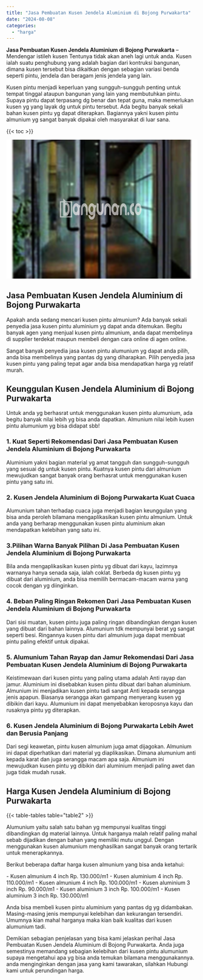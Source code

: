 ```yaml
---
title: "Jasa Pembuatan Kusen Jendela Aluminium di Bojong Purwakarta"
date: "2024-08-08"
categories: 
  - "harga"
---
```


**Jasa Pembuatan Kusen Jendela Aluminium di Bojong Purwakarta** – Mendengar istileh kusen Tentunya tidak akan aneh lagi untuk anda. Kusen ialah suatu penghubung yang adalah bagian dari kontruksi bangunan, dimana kusen tersebut bisa dikaitkan dengan sebagian variasi benda seperti pintu, jendela dan beragam jenis jendela yang lain.

Kusen pintu menjadi keperluan yang sungguh-sungguh penting untuk tempat tinggal ataupun bangunan yang lain yang membutuhkan pintu. Supaya pintu dapat terpasang dg benar dan tepat guna, maka memerlukan kusen yg yang layak dg untuk pintu tersebut. Ada begitu banyak sekali bahan kusen pintu yg dapat diterapkan. Bagiannya yakni kusen pintu almunium yg sangat banyak dipakai oleh masyarakat di luar sana.

{{< toc >}}

![Jasa Pembuatan Kusen Jendela Aluminium di Bojong Purwakarta](/images/harga-kusen-jendela-alumunium-09.png)

## Jasa Pembuatan Kusen Jendela Aluminium di Bojong Purwakarta

Apakah anda sedang mencari kusen pintu almunium? Ada banyak sekali penyedia jasa kusen pintu aluminium yg dapat anda ditemukan. Begitu banyak agen yang menjual kusen pintu almunium, anda dapat membelinya di supplier terdekat maupun membeli dengan cara online di agen online.

Sangat banyak penyedia jasa kusen pintu alumunium yg dapat anda pilih, anda bisa membelinya yang pantas dg yang diharapkan. Pilih penyedia jasa kusen pintu yang paling tepat agar anda bisa mendapatkan harga yg relatif murah.

## Keunggulan Kusen Jendela Aluminium di Bojong Purwakarta

Untuk anda yg berhasrat untuk menggunakan kusen pintu alumunium, ada begitu banyak nilai lebih yg bisa anda dapatkan. Almunium nilai lebih kusen pintu alumunium yg bisa didapat sbb!

### 1\. Kuat Seperti Rekomendasi Dari Jasa Pembuatan Kusen Jendela Aluminium di Bojong Purwakarta

Aluminium yakni bagian material yg amat tangguh dan sungguh-sungguh yang sesuai dg untuk kusen pintu. Kuatnya kusen pintu dari almunium mewujudkan sangat banyak orang berhasrat untuk menggunakan kusen pintu yang satu ini.

### 2\. Kusen Jendela Aluminium di Bojong Purwakarta Kuat Cuaca

Alumunium tahan terhadap cuaca juga menjadi bagian keunggulan yang bisa anda peroleh bilamana mengaplikasikan kusen pintu almunium. Untuk anda yang berharap menggunakan kusen pintu aluminium akan mendapatkan kelebihan yang satu ini.

### 3.Pilihan Warna Banyak Pilihan Di Jasa Pembuatan Kusen Jendela Aluminium di Bojong Purwakarta

Bila anda mengaplikasikan kusen pintu yg dibuat dari kayu, lazimnya warnanya hanya senada saja, ialah coklat. Berbeda dg kusen pintu yg dibuat dari aluminium, anda bisa memilih bermacam-macam warna yang cocok dengan yg diinginkan.

### 4\. Beban Paling Ringan Rekomen Dari Jasa Pembuatan Kusen Jendela Aluminium di Bojong Purwakarta

Dari sisi muatan, kusen pintu juga paling ringan dibandingkan dengan kusen yang dibuat dari bahan lainnya. Alumunium tdk mempunyai berat yg sangat seperti besi. Ringannya kusen pintu dari almunium juga dapat membuat pintu paling efektif untuk dipakai.

### 5\. Alumunium Tahan Rayap dan Jamur Rekomendasi Dari Jasa Pembuatan Kusen Jendela Aluminium di Bojong Purwakarta

Keistimewaan dari kusen pintu yang paling utama adalah Anti rayap dan jamur. Aluminium ini disebabkan kusen pintu dibuat dari bahan aluminium. Almunium ini menjadikan kusen pintu tadi sangat Anti kepada serangga jenis apapun. Biasanya serangga akan gampang menyerang kusen yg dibikin dari kayu. Alumunium ini dapat menyebabkan keroposnya kayu dan rusaknya pintu yg diterapkan.

### 6\. Kusen Jendela Aluminium di Bojong Purwakarta Lebih Awet dan Berusia Panjang

Dari segi keawetan, pintu kusen almunium juga amat dijagokan. Almunium ini dapat diperhatikan dari material yg diaplikasikan. Dimana alumunium anti kepada karat dan juga serangga macam apa saja. Almunium ini mewujudkan kusen pintu yg dibikin dari aluminium menjadi paling awet dan juga tidak mudah rusak.

## Harga Kusen Jendela Aluminium di Bojong Purwakarta

{{< table-tables table="table2" >}}

Alumunium yaitu salah satu bahan yg mempunyai kualitas tinggi dibandingkan dg material lainnya. Untuk harganya malah relatif paling mahal sebab dijadikan dengan bahan yang memiliki mutu unggul. Dengan menggunakan kusen alumunium menghasilkan sangat banyak orang tertarik untuk menerapkannya.

Berikut beberapa daftar harga kusen almunium yang bisa anda ketahui:

\- Kusen almunium 4 inch Rp. 130.000/m1 - Kusen aluminium 4 inch Rp. 110.000/m1 - Kusen almunium 4 inch Rp. 100.000/m1 - Kusen aluminium 3 inch Rp. 90.000/m1 - Kusen aluminium 3 inch Rp. 100.000/m1 - Kusen aluminium 3 inch Rp. 130.000/m1

Anda bisa membeli kusen pintu aluminium yang pantas dg yg didambakan. Masing-masing jenis mempunyai kelebihan dan kekurangan tersendiri. Umumnya kian mahal harganya maka kian baik kualitas dari kusen alumunium tadi.

Demikian sebagian penjelasan yang bisa kami jelaskan perihal Jasa Pembuatan Kusen Jendela Aluminium di Bojong Purwakarta. Anda juga semestinya memandang sebagian kelebihan dari kusen pintu alumunium supaya mengetahui apa yg bisa anda temukan bilamana menggunakannya. anda menginginkan dengan jasa yang kami tawarakan, silahkan Hubungi kami untuk perundingan harga.
